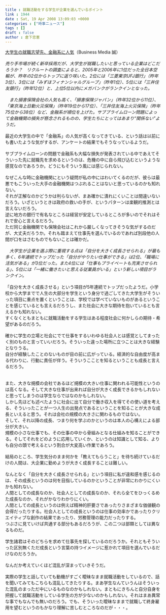 ```yaml
---
title : 就職活動をする学生が企業を選んでいるポイント
link : 1944
date : Sat, 19 Apr 2008 13:09:03 +0000
categories : ["時事ニュース"]
tags : []
draft : false
author : 倉下忠憲
---
```


<A HREF="http://bizmakoto.jp/makoto/articles/0804/18/news049.html" TARGET="_blank">大学生の就職志望先、金融系に人気</A>（Business Media 誠）<BR><BR><I>売り手市場が続く新卒採用だが、大学生が就職したいと思っている企業はどこだろうか？　リクルートの調査によると、2005年と2006年に1位だった全日本空輸が、昨年の2位からトップに返り咲いた。2位には「三菱東京UFJ銀行」（昨年3位）、3位には「みずほフィナンシャルグループ」（昨年1位）、5位には「三井住友銀行」（昨年12位）と、上位5位以内にメガバンクがランクインとなった。<BR><BR>　また損害保険会社の人気も高く、「損害保険ジャパン」（昨年32位から11位）、「東京海上日動火災保険」（昨年19位から17位）、「三井住友海上火災保険」（昨年75位から38位）など、金融系が順位を上げた。サブプライムローン問題によって金融機関の損失が懸念されるものの、学生たちにとってはあまり“関係ない”ようだ。</I><BR><BR>最近の大学生の中で「金融系」の人気が高くなってきている、という話は以前にも書いたような気がするが、アンケートの結果でもそうなっているようだ。<BR><BR>サブプライムローンの問題で金融系も大幅な損失が発表されている中であえてそういった先に就職先を求めるというのは、危機の中に自ら飛び込むというような感覚なのであろうか。どうにもそういう風には感じられない。<BR><BR>なぜこんな時に金融機関にという疑問が私の中にはわいてくるのだが、彼らは最悪でもこういった大手の金融機関はつぶれることはないと思っているのかも知れない。<BR>それが正解なのかどうかは判らないが、まあ確かに潰れにくいことは間違いないだろう。いざというときは政府の救いの手が、というパターンは楽観的推測とは言えないだろう。<BR>逆に地方の銀行で有名なところは経営が安定しているところが多いのでそれはそれで安心と言えるだろう。<BR>ただ同じ金融機関でも保険会社はこれから厳しくなってきそうな気がするのだが、大丈夫だろうか。それも踏まえて仕事先を選んでいるのであれば別段他の人間が口をはさむものでもないことは確かだ。<BR><BR><I>　大学生が企業を選ぶ際に重視する点は「自分を大きく成長させられる」が最も多く、6年連続でトップだった「自分がやりたい仕事ができる」は2位、「職場に活気がある」が3位だった。また4位には「仕事もプライベートも充実させられる」、5位には「一緒に働きたいと思える従業員がいる」という新しい項目がランクイン。</I><BR><BR>「自分を大きく成長させる」という項目が5年連続でトップだったようだ。小学校から大学までで人生の大部分を学生という身分で過ごしてきた大学生がそういった項目に重点を置くということは、学校では学べていないものがあるということを感じているとも言えるだろうし、また社会に大きな期待を抱いているとも言えるかも知れない。<BR>すくなくともまともに就職活動をする学生はある程度社会に何かしらの期待・希望があるのだろう。<BR><BR>確かに学生の立場と社会にでて仕事をするいわゆる社会人とは感覚としてまったく別のものと言っていいだろう。そういった違った場所に立つことは大きな経験となりうる。<BR>自分が経験したことのないものが目の前に広がっている。経済的な自由度が高まる代わりに、行動に責任が伴う。そういうこことを知るということも成長と言えるだろう。<BR><BR><BR>また、大きな規模の会社であるほど規模の大きい仕事に関われる可能性というのは高くなる。そして大きな仕事が出来れば自分が大きく成長できるかもしれないと思ってしまうのは学生ならではなのかもしれない。<BR>しかし先ほども述べたように社会に出て自分で働き収入を得てその使い道を考える、そういったことが一つ人生の出発点であるということを知ることが大きな成長といえると思う。それは会社の規模の大きさに関わるものではない。<BR>そして、それ以降の成長、つまり何を学ぶのかというのは本人の心構えによる部分が大きい。<BR>規模の小さな仕事でも、その仕事の中から骨組みとなる仕組みを知ることができる。そしてそれをどのように応用していくか、というのは知識として知る、よりも自分の頭で考えるという割合が大変高い作業であろう。<BR><BR>結局のところ、学生気分のまま何かを「教えてもらうこと」を待ち続けているだけの人間は、大企業に勤めようが大きく成長することは難しい。<BR><BR>なんとなく「自分を大きく成長させられる」という項目に私が違和感を感じるのは、その成長というのは何を目指しているのかということが非常にわかりにくいかも知れない。<BR>人間としての成長なのか、社会人としての成長なのか、それら全てをひっくるめた成長なのか、それがかなりわかりにくい。<BR>人間としての成長というのは例えば精神的肝要さであったりさまざまな価値観の会得だったりする。社会人としての成長というのは仕事の効率かであったりクリエイティブな創作の結果であったり、労務管理の能力だったりする。<BR>つぶさに見ていけば共通する部分もあるだろうが、この二つは部類としては異なるものだ。<BR><BR>学生諸君はそのどちらを求めて仕事先を探しているのだろうか。それともそういった区別無くただ成長という言葉の持つイメージに惹かれて項目を選んでいるだけなのだろうか。<BR><BR>なんだか考えていくほど混乱が深まっていきそうだ。<BR><BR>実際の学生と話していても動機がすごく曖昧なまま就職活動をしているので、話を聞いてみてもこちらも混乱してきたりする。まあ学生なんていうんはそういった混乱のまっただ中にいるものなのかもしれない。まともにきちんと自分自身を把握して就職活動をしている学生の方が少ないのかもしれない。それはまあ異常な事でもなんでも無いのだろう。でも、そういった曖昧なままで就職して終身雇用を望むというのもかなり理解に苦しむところなのだが・・・。<br><br>
